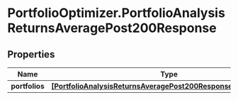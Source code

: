 # PortfolioOptimizer.PortfolioAnalysisReturnsAveragePost200Response

## Properties

Name | Type | Description | Notes
------------ | ------------- | ------------- | -------------
**portfolios** | [**[PortfolioAnalysisReturnsAveragePost200ResponsePortfoliosInner]**](PortfolioAnalysisReturnsAveragePost200ResponsePortfoliosInner.md) |  | 


